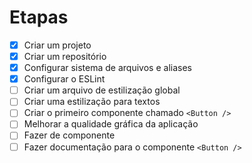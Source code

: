 # Etapas

- [x] Criar um projeto
- [x] Criar um repositório
- [x] Configurar sistema de arquivos e aliases
- [x] Configurar o ESLint
- [ ] Criar um arquivo de estilização global
- [ ] Criar uma estilização para textos
- [ ] Criar o primeiro componente chamado `<Button />`
- [ ] Melhorar a qualidade gráfica da aplicação
- [ ] Fazer de componente
- [ ] Fazer documentação para o componente `<Button />`
